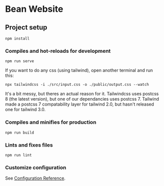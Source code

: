 # Bean Website

## Project setup

```
npm install
```

### Compiles and hot-reloads for development

```
npm run serve
```

If you want to do any css (using tailwind), open another terminal and run this:

```
npx tailwindcss -i ./src/input.css -o ./public/output.css --watch
```

It's a bit messy, but theres an actual reason for it. Tailwindcss uses postcss 8 (the latest version), but one of our dependancies uses postcss 7. Tailwind made a postcss 7 compatability layer for tailwind 2.0, but hasn't released one for tailwind 3.0.

### Compiles and minifies for production

```
npm run build
```

### Lints and fixes files

```
npm run lint
```

### Customize configuration

See [Configuration Reference](https://cli.vuejs.org/config/).

